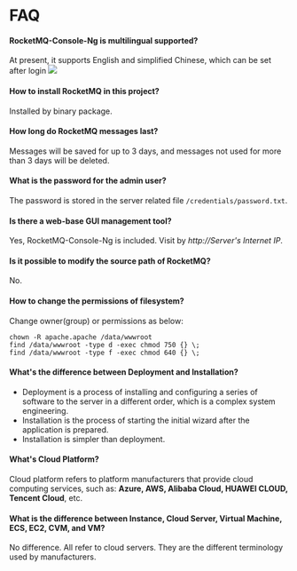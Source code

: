 # FAQ

#### RocketMQ-Console-Ng is multilingual supported?

At present, it supports English and simplified Chinese, which can be set after login
![](https://libs.websoft9.com/Websoft9/DocsPicture/en/rocketmq/rocketmq-language-websoft9.png)

#### How to install RocketMQ in this project?

Installed by binary package.

#### How long do RocketMQ messages last?

Messages will be saved for up to 3 days, and messages not used for more than 3 days will be deleted.

#### What is the password for the admin user?

The password is stored in the server related file `/credentials/password.txt`.

#### Is there a web-base GUI management tool?

Yes, RocketMQ-Console-Ng is included. Visit by *http://Server's Internet IP*.

#### Is it possible to modify the source path of RocketMQ?

No.

#### How to change the permissions of filesystem?

Change owner(group) or permissions as below:

```shell
chown -R apache.apache /data/wwwroot
find /data/wwwroot -type d -exec chmod 750 {} \;
find /data/wwwroot -type f -exec chmod 640 {} \;
```

#### What's the difference between Deployment and Installation?

- Deployment is a process of installing and configuring a series of software to the server in a different order, which is a complex system engineering.  
- Installation is the process of starting the initial wizard after the application is prepared.  
- Installation is simpler than deployment. 

#### What's Cloud Platform?

Cloud platform refers to platform manufacturers that provide cloud computing services, such as: **Azure, AWS, Alibaba Cloud, HUAWEI CLOUD, Tencent Cloud**, etc.

#### What is the difference between Instance, Cloud Server, Virtual Machine, ECS, EC2, CVM, and VM?

No difference. All refer to cloud servers. They are the different terminology used by manufacturers.

